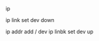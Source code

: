 ip

ip link set dev <device name> down

ip addr add <subnet gateway>/<subnet mask> dev <device name>
ip linbk set dev <deivce name> up